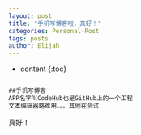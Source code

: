 ```yaml
---
layout: post
title: "手机写博客啦，真好！"
categories: Personal-Post
tags: posts
author: Elijah
---
```


* content
{:toc}

```md

##手机写博客
APP名字叫CodeHub也是GitHub上的一个工程
文本编辑器略难用。。。其他在测试

```






真好！

